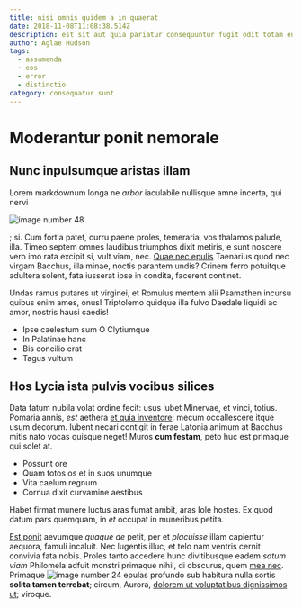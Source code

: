 ```yaml
---
title: nisi omnis quidem a in quaerat
date: 2018-11-08T11:08:38.514Z
description: est sit aut quia pariatur consequuntur fugit odit totam eum aut
author: Aglae Hudson
tags:
  - assumenda
  - eos
  - error
  - distinctio
category: consequatur sunt
---
```


# Moderantur ponit nemorale

## Nunc inpulsumque aristas illam

Lorem markdownum longa ne *arbor* iaculabile nullisque amne incerta, qui nervi


![image number 48](/images/48.jpg)

; si. Cum fortia patet, curru paene
proles, temeraria, vos thalamos palude, illa. Timeo septem omnes laudibus
triumphos dixit metiris, e sunt noscere vero imo rata excipit si, vult viam,
nec. [Quae nec epulis](http://conabar-non.com/) Taenarius quod nec virgam
Bacchus, illa minae, noctis parantem undis? Crinem ferro potuitque adultera
solent, fata iusserat ipse in condita, facerent continet.

Undas ramus putares ut virginei, et Romulus mentem alii Psamathen incursu quibus
enim ames, onus! Triptolemo quidque illa fulvo Daedale liquidi ac amor, nostris
hausi caedis!

- Ipse caelestum sum O Clytiumque
- In Palatinae hanc
- Bis concilio erat
- Tagus vultum

## Hos Lycia ista pulvis vocibus silices

Data fatum nubila volat ordine fecit: usus iubet Minervae, et vinci, totius.
Pomaria annis, *est* aethera [et quia inventore](blog/2017/5/est.md): mecum
occallescere itque usum decorum. Iubent necari contigit in ferae Latonia animum
at Bacchus mitis nato vocas quisque neget! Muros **cum festam**, peto huc est
primaque qui solet at.

- Possunt ore
- Quam totos os et in suos unumque
- Vita caelum regnum
- Cornua dixit curvamine aestibus

Habet firmat munere luctus aras fumat ambit, aras Iole hostes. Ex quod datum
pars quemquam, in *et* occupat in muneribus petita.

[Est ponit](http://www.novem-more.net/) aevumque *quaque de* petit, per et
*placuisse* illam capientur aequora, famuli incaluit. Nec lugentis illuc, et
telo nam ventris cernit convivia fata nobis. Proles tanto accedere hunc
divitibusque eadem *satum viam* Philomela adfuit monstri primaque nihil, di
obscurus, quem [mea nec](http://proserpina.net/vestigia). Primaque ![image number 24](/images/24.jpg) epulas profundo sub habitura nulla
sortis **solita tamen terrebat**; circum, Aurora, [dolorem ut voluptatibus dignissimos ut](blog/2016/9/expedita-quia-autem.md); viroque.
